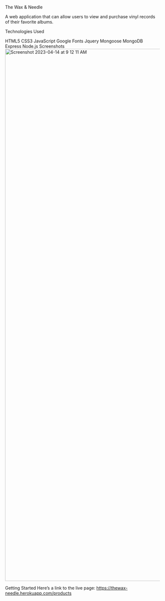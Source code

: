 The Wax & Needle

A web application that can allow users to view and purchase vinyl records of their favorite albums.


Technologies Used

HTML5
CSS3
JavaScript
Google Fonts
Jquery
Mongoose
MongoDB
Express
Node.js
Screenshots
<img width="1727" alt="Screenshot 2023-04-14 at 9 12 11 AM" src="https://user-images.githubusercontent.com/123383563/232053304-ff1fcfb3-814d-4be2-bbde-682382d5cf91.png">

Getting Started
Here’s a link to the live page: 
https://thewax-needle.herokuapp.com/products


